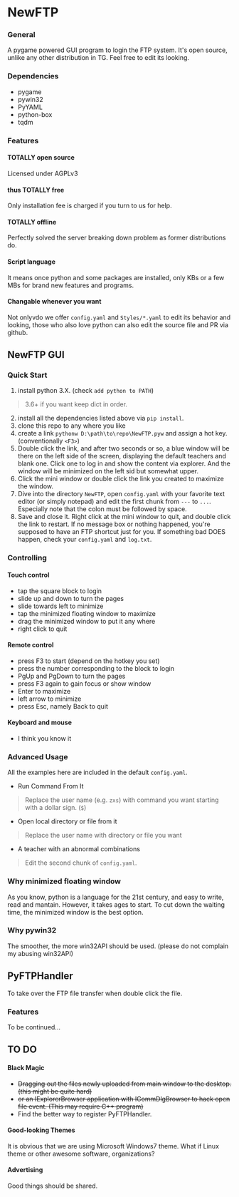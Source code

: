 # NewFTP
### General
A pygame powered GUI program to login the FTP system.
It's open source, unlike any other distribution in TG.
Feel free to edit its looking.
### Dependencies
- pygame
- pywin32
- PyYAML
- python-box
- tqdm
### Features
#### TOTALLY open source
Licensed under AGPLv3
#### thus TOTALLY free
Only installation fee is charged if you turn to us for help.
#### TOTALLY offline
Perfectly solved the server breaking down problem as former distributions do.
#### Script language
It means once python and some packages are installed, only KBs or a few MBs for brand new features and programs.
#### Changable whenever you want
Not onlyvdo we offer `config.yaml` and `Styles/*.yaml` to edit its behavior and looking,  those who also love python can also edit the source file and PR via github.

## NewFTP GUI
### Quick Start
1. install python 3.X. (check `add python to PATH`)
> 3.6+ if you want keep dict in order.
2. install all the dependencies listed above via `pip install`.
3. clone this repo to any where you like
4. create a link `pythonw D:\path\to\repo\NewFTP.pyw` and assign a hot key. (conventionally `<F3>`)
5.  Double click the link, and after two seconds or so, a blue window will be there on the left side of the screen, displaying the default teachers and blank one. Click one to log in and show the content via explorer. And the window will be minimized on the left sid but somewhat upper.
6.  Click the mini window or double click the link you created to maximize the window.
7.  Dive into the directory `NewFTP`, open `config.yaml` with your favorite text editor (or simply notepad) and edit the first chunk from `---` to `...`. Especially note that the colon must be followed by space.
8.  Save and close it. Right click at the mini window to quit, and double click the link to restart. If no message box or nothing happened, you're supposed to have an FTP shortcut just for you. If something bad DOES happen, check your `config.yaml` and `log.txt`.

### Controlling
#### Touch control
- tap the square block to login
- slide up and down to turn the pages
- slide towards left to minimize
- tap the minimized floating window to maximize
- drag the minimized window to put it any where
- right click to quit
#### Remote control
- press F3 to start (depend on the hotkey you set)
- press the number corresponding to the block to login
- PgUp and PgDown to turn the pages
- press F3 again to gain focus or show window
- Enter to maximize
- left arrow to minimize
- press Esc, namely Back to quit
#### Keyboard and mouse
- I think you know it

### Advanced Usage
All the examples here are included in the default `config.yaml`.

- Run Command From It
> Replace the user name (e.g. `zxs`) with command you want starting with a dollar sign. (`$`)
- Open local directory or file from it
> Replace the user name with directory or file you want
- A teacher with an abnormal combinations
> Edit the second chunk of `config.yaml`.

### Why minimized floating window
As you know, python is a language for the 21st century,
and easy to write, read and mantain. However, it takes ages to start.
To cut down the waiting time, the minimized window is the best option.
### Why pywin32
The smoother, the more win32API should be used. (please do not complain my abusing win32API)

## PyFTPHandler
To take over the FTP file transfer when double click the file.
### Features
To be continued...
## TO DO
#### Black Magic
- ~~Dragging out the files newly uploaded from main window to the desktop. (this might be quite hard)~~
- ~~or an IExplorerBrowser application with ICommDlgBrowser to hack open file event. (This may require C++ program)~~
- Find the better way to register PyFTPHandler.
#### Good-looking Themes
It is obvious that we are using Microsoft Windows7 theme. What if Linux theme or other awesome software, organizations?
#### Advertising
Good things should be shared.
